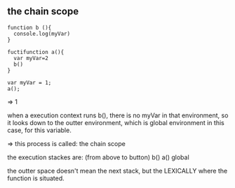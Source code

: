 ## the chain scope

```
function b (){
  console.log(myVar)
}

fuctifunction a(){
  var myVar=2
  b()
}

var myVar = 1;
a();
```

=> 1

when a execution context runs b(),
there is no myVar in that environment,
so it looks down to the outter environment, which is global environment in this case, for this variable.

=> this process is called: the chain scope

the execution stackes are: (from above to button)
b()
a()
global

the outter space doesn't mean the next stack,
but the LEXICALLY where the function is situated.

